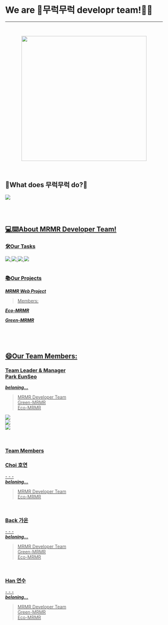 <br>
<h1>We are 🌱무럭무럭 developr team!👋👋</h1>
<hr>
<br>


<p align="center"><img src="https://user-images.githubusercontent.com/81856603/169017415-b7f2e01b-3944-4e65-a31f-cae436239f91.png" height = "400px" ></p>
<br>


<h2>🌱What does 무럭무럭 do?🌱</h2>
<a href="" target="_blank"><img src="https://img.shields.io/badge/MRMR 무럭무럭-3ccf4b?style=for-the-badge&logo=GitHub&logoColor=3ccf4b&labelColor=FFFFFF"/>   <br>
<br><br><br>
  
  <h2>💻⌨️About MRMR Developer Team!</h2>
  <h3>🛠️Our Tasks</h3>
  
  <img src="https://img.shields.io/badge/GitHub-181717?style=flat-square&logo=GitHub&logoColor=white"/> 
  <img src="https://img.shields.io/badge/Dart-0175C2?style=flat-square&logo=Dart&logoColor=white"/>
  <img src="https://img.shields.io/badge/Flutter-02569B?style=flat-square&logo=Flutter&logoColor=white"/> 
  <img src="https://img.shields.io/badge/Figma-F24E1E?style=flat-square&logo=Figma&logoColor=white"/>
  <br><br>
  
  <h3>📚Our Projects</h3>
  
  ***MRMR Web Project***  
  >Members: 
  
  
  ***Eco-MRMR***  
  
  
  
  ***Green-MRMR***  
  
  
  
  
  
  <br><br>
  <br>
<h2>😄Our Team Members:</h2>
<h3>Team Leader & Manager<br>Park EunSeo</h3>
<em><b>beloning...</b></em>  

>MRMR Developer Team  <br>
>Green-MRMR  <br>
>Eco-MRMR  <br>

<a href="https://github.com/fhfhfhfhgpdl" target="_blank"><img src="https://img.shields.io/badge/GitHub @fhfhfhfhgpdl-171717?style=for-the-badge&logo=GitHub&logoColor=181717&labelColor=FFFFFF"/>   <br>
<a href="mailto:dimi_pes0107@dimigo.hs.kr" target="_blank"><img src="https://img.shields.io/badge/Gmail dimi_pes0107@dimigo.hs.kr-8f2d28?style=for-the-badge&logo=Gmail&logoColor=FFFFFF&labelColor=EA4335"/> <br> 
<a href="https://www.instagram.com/tastywaffle/" target="_blank"><img src="https://img.shields.io/badge/Instagram @tastywaffle-ffe6ea?style=for-the-badge&logo=Instagram&logoColor=FFFFFF&labelColor=E4405F"/> <br>  
<br>
  
  <h3>Team Members</h3>
  <h3>Choi 호연</h3>
  -  
  -  
  -  
  <br>
  <em><b>beloning...</b></em>  

>MRMR Developer Team  <br>
>Eco-MRMR  <br>
  <br>
  <h3>Back 가온</h3>
  -  
  -  
  -  
  <br>
  <em><b>beloning...</b></em>  

>MRMR Developer Team  <br>
>Green-MRMR  <br>
>Eco-MRMR  <br>
  <br>
  <h3>Han 연수</h3>
  -  
  -  
  -  
  <br>
  <em><b>beloning...</b></em>  

>MRMR Developer Team  <br>
>Green-MRMR  <br>
>Eco-MRMR  <br>
  
  
 
